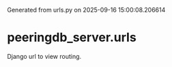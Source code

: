 Generated from urls.py on 2025-09-16 15:00:08.206614

# peeringdb_server.urls

Django url to view routing.
